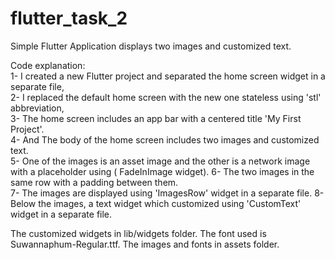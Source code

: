 # flutter_task_2

Simple Flutter Application displays two images and customized text.

Code explanation:    
1- I created a new Flutter project and separated the home screen widget in a separate file,    
2- I replaced the default home screen with the new one stateless using 'stl' abbreviation,  
3- The home screen includes an app bar with a centered title 'My First Project'.  
4- And The body of the home screen includes two images and customized text.  
5- One of the images is an asset image and the other is a network image with a placeholder using (
FadeInImage widget). 
6- The two images in the same row with a padding between them.  
7- The images are displayed using 'ImagesRow' widget in a separate file. 
8- Below the images, a text widget which customized using 'CustomText' widget in a separate file.

The customized widgets in lib/widgets folder.
The font used is Suwannaphum-Regular.ttf.
The images and fonts in assets folder.
